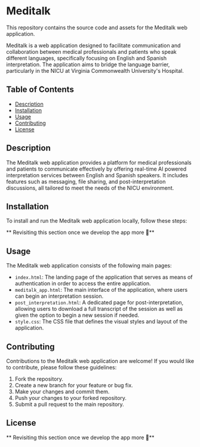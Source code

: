 # Meditalk

This repository contains the source code and assets for the Meditalk web application.

Meditalk is a web application designed to facilitate communication and collaboration between medical professionals and patients who speak different languages, specifically focusing on English and Spanish interpretation. The application aims to bridge the language barrier, particularly in the NICU at Virginia Commonwealth University's Hospital.

## Table of Contents

- [Description](#description)
- [Installation](#installation)
- [Usage](#usage)
- [Contributing](#contributing)
- [License](#license)

## Description

The Meditalk web application provides a platform for medical professionals and patients to communicate effectively by offering real-time AI powered interpretation services between English and Spanish speakers. It includes features such as messaging, file sharing, and post-interpretation discussions, all tailored to meet the needs of the NICU environment.

## Installation

To install and run the Meditalk web application locally, follow these steps:

** Revisiting this section once we develop the app more 🚧**

## Usage

The Meditalk web application consists of the following main pages:

- `index.html`: The landing page of the application that serves as means of authentication in order to access the entire application.
- `meditalk_app.html`: The main interface of the application, where users can begin an interpretation session.
- `post_interpretation.html`: A dedicated page for post-interpretation, allowing users to download a full transcript of the session as well as given the option to begin a new session if needed.
- `style.css`: The CSS file that defines the visual styles and layout of the application.

## Contributing

Contributions to the Meditalk web application are welcome! If you would like to contribute, please follow these guidelines:

1. Fork the repository.
2. Create a new branch for your feature or bug fix.
3. Make your changes and commit them.
4. Push your changes to your forked repository.
5. Submit a pull request to the main repository.

## License

** Revisiting this section once we develop the app more 🚧**
